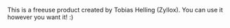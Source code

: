 This is a freeuse product created by Tobias Helling (Zyllox). You can use it however you want it! :)
